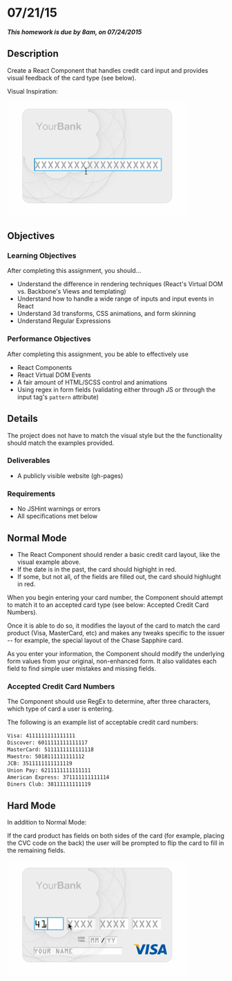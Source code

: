 # 07/21/15

___This homework is due by 8am, on 07/24/2015___

## Description

Create a React Component that handles credit card input and provides visual feedback of the card type (see below).

Visual Inspiration:

![](./1.gif)

## Objectives

### Learning Objectives

After completing this assignment, you should…

* Understand the difference in rendering techniques (React's Virtual DOM vs. Backbone's Views and templating)
* Understand how to handle a wide range of inputs and input events in React
* Understand 3d transforms, CSS animations, and form skinning
* Understand Regular Expressions

### Performance Objectives

After completing this assignment, you be able to effectively use

* React Components
* React Virtual DOM Events
* A fair amount of HTML/SCSS control and animations
* Using regex in form fields (validating either through JS or through the input tag's `pattern` attribute)

## Details
The project does not have to match the visual style but the the functionality should match the examples provided.

### Deliverables

* A publicly visible website (gh-pages)

### Requirements

* No JSHint warnings or errors
* All specifications met below

## Normal Mode

- The React Component should render a basic credit card layout, like the visual example above.
- If the date is in the past, the card should highight in red.
- If some, but not all, of the fields are filled out, the card should highlught in red.

When you begin entering your card number, the Component should attempt to match it to an accepted card type (see below: Accepted Credit Card Numbers).

Once it is able to do so, it modifies the layout of the card to match the card product (Visa, MasterCard, etc) and makes any tweaks specific to the issuer -- for example, the special layout of the Chase Sapphire card.

As you enter your information, the Component should modify the underlying form values from your original, non-enhanced form. It also validates each field to find simple user mistakes and missing fields.

### Accepted Credit Card Numbers

The Component should use RegEx to determine, after three characters, which type of card a user is entering.

The following is an example list of acceptable credit card numbers:

```
Visa: 4111111111111111
Discover: 6011111111111117
MasterCard: 5111111111111118
Maestro: 5018111111111112
JCB: 3511111111111119
Union Pay: 6211111111111111
American Express: 371111111111114
Diners Club: 38111111111119
```

## Hard Mode

In addition to Normal Mode:

If the card product has fields on both sides of the card (for example, placing the CVC code on the back) the user will be prompted to flip the card to fill in the remaining fields.

![](./2.gif)

<!--

## Notes

Notes go here...

## Additional Resources

* Read []()
 -->
